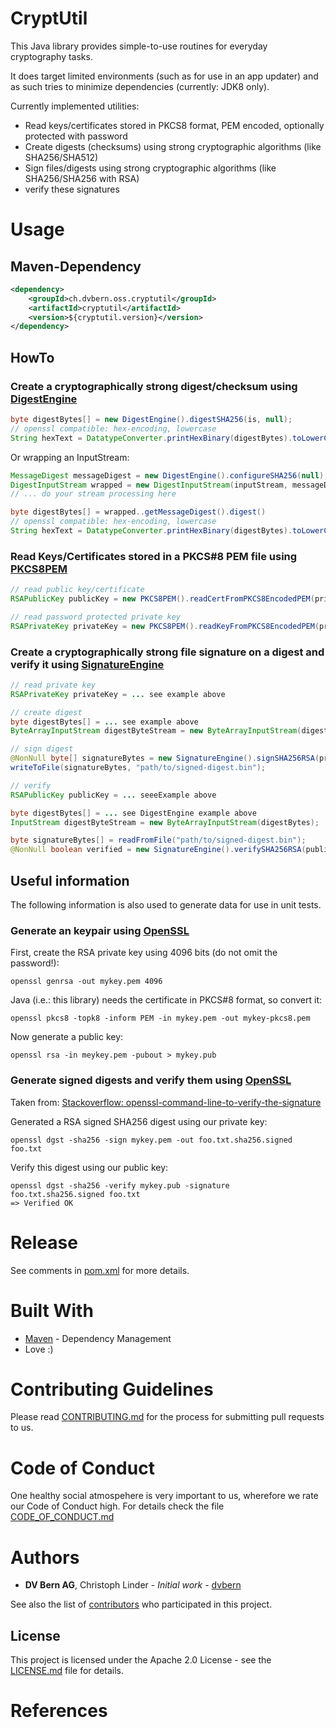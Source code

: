 # CryptUtil
This Java library provides simple-to-use routines for everyday cryptography tasks.

It does target limited environments (such as for use in an app updater) and as such tries to
minimize dependencies (currently: JDK8 only).

Currently implemented utilities:
* Read keys/certificates stored in PKCS8 format, PEM encoded, optionally protected with password
* Create digests (checksums) using strong cryptographic algorithms (like SHA256/SHA512)
* Sign files/digests using strong cryptographic algorithms (like SHA256/SHA256 with RSA)
* verify these signatures


# Usage

<What things you need to install and how to install them>

## Maven-Dependency

```xml
<dependency>
	<groupId>ch.dvbern.oss.cryptutil</groupId>
	<artifactId>cryptutil</artifactId>
	<version>${cryptutil.version}</version>
</dependency>
```

## HowTo

### Create a cryptographically strong digest/checksum using [DigestEngine](src/main/java/ch/dvbern/lib/cryptutil/DigestEngine.java)
```java
byte digestBytes[] = new DigestEngine().digestSHA256(is, null);
// openssl compatible: hex-encoding, lowercase
String hexText = DatatypeConverter.printHexBinary(digestBytes).toLowerCase(Locale.US);
```

Or wrapping an InputStream:
```java
MessageDigest messageDigest = new DigestEngine().configureSHA256(null);
DigestInputStream wrapped = new DigestInputStream(inputStream, messageDigest);
// ... do your stream processing here

byte digestBytes[] = wrapped..getMessageDigest().digest()
// openssl compatible: hex-encoding, lowercase
String hexText = DatatypeConverter.printHexBinary(digestBytes).toLowerCase(Locale.US);
```

### Read Keys/Certificates stored in a PKCS#8 PEM file using [PKCS8PEM](src/main/java/ch/dvbern/lib/cryptutil/fileformats/PKCS8PEM.java)
```java
// read public key/certificate
RSAPublicKey publicKey = new PKCS8PEM().readCertFromPKCS8EncodedPEM(privateKeyURL.openStream());

// read password protected private key
RSAPrivateKey privateKey = new PKCS8PEM().readKeyFromPKCS8EncodedPEM(privateKeyURL.openStream(), "asdffdsa");
```

### Create a cryptographically strong file signature on a digest and verify it using [SignatureEngine](src/main/java/ch/dvbern/lib/cryptutil/SignatureEngine.java)
```java
// read private key
RSAPrivateKey privateKey = ... see example above

// create digest
byte digestBytes[] = ... see example above
ByteArrayInputStream digestByteStream = new ByteArrayInputStream(digestBytes);

// sign digest
@NonNull byte[] signatureBytes = new SignatureEngine().signSHA256RSA(privateKey, digestByteStream, null);
writeToFile(signatureBytes, "path/to/signed-digest.bin");
```

```java
// verify
RSAPublicKey publicKey = ... seeeExample above

byte digestBytes[] = ... see DigestEngine example above
InputStream digestByteStream = new ByteArrayInputStream(digestBytes);

byte signatureBytes[] = readFromFile("path/to/signed-digest.bin");
@NonNull boolean verified = new SignatureEngine().verifySHA256RSA(publicKey, digestByteStream, signatureBytes, null);

```


## Useful information
The following information is also used to generate data for use in unit tests.

### Generate an keypair using [OpenSSL]
First, create the RSA private key using 4096 bits (do not omit the password!):
```
openssl genrsa -out mykey.pem 4096
```

Java (i.e.: this library) needs the certificate in PKCS#8 format, so convert it:
```
openssl pkcs8 -topk8 -inform PEM -in mykey.pem -out mykey-pkcs8.pem
```                       

Now generate a public key:
```
openssl rsa -in meykey.pem -pubout > mykey.pub
```

### Generate signed digests and verify them using [OpenSSL]
Taken from: [Stackoverflow: openssl-command-line-to-verify-the-signature]

Generated a RSA signed SHA256 digest using our private key:
```
openssl dgst -sha256 -sign mykey.pem -out foo.txt.sha256.signed foo.txt 
```

Verify this digest using our public key:
```
openssl dgst -sha256 -verify mykey.pub -signature foo.txt.sha256.signed foo.txt
=> Verified OK
```

# Release
See comments in [pom.xml](pom.xml) for more details.

# Built With
* [Maven] - Dependency Management
* Love :)

# Contributing Guidelines

Please read [CONTRIBUTING.md](CONTRIBUTING.md) for the process for submitting pull requests to us.

# Code of Conduct

One healthy social atmospehere is very important to us, wherefore we rate our Code of Conduct high. For details check
 the file [CODE_OF_CONDUCT.md](CODE_OF_CONDUCT.md)

# Authors

* **DV Bern AG**, Christoph Linder - *Initial work* - [dvbern]

See also the list of [contributors](https://github.com/dvbern/cryptutil/contributors) who participated in this project.

## License

This project is licensed under the Apache 2.0 License - see the [LICENSE.md](LICENSE.md) file for details.



# References
[dvbern]: https://github.com/dvbern
[OpenSSL]: https://www.openssl.org/
[Maven]: https://maven.apache.org/
[Stackoverflow: openssl-command-line-to-verify-the-signature]: https://stackoverflow.com/questions/5140425/openssl-command-line-to-verify-the-signature
